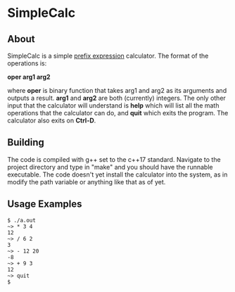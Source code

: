 # SimpleCalc

## About

SimpleCalc is a simple [prefix expression](https:/en.wikipedia.org/wiki/Polish_notation) calculator. The format of the operations is: 

**oper arg1 arg2**

where **oper** is binary function that takes arg1 and arg2 as its arguments and outputs a result. **arg1** and **arg2** are both (currently) integers. The only other input that the calculator will understand is **help** which will list all the math operations that the calculator can do, and **quit** which exits the program. The calculator also exits on **Ctrl-D**. 

## Building
The code is compiled with g++ set to the c++17 standard. Navigate to the project directory and type in "make" and you should have the runnable executable. The code doesn't yet install the calculator into the system, as in modify the path variable or anything like that as of yet. 

## Usage Examples
```shell
$ ./a.out
~> * 3 4
12
~> / 6 2
3
~> - 12 20
-8
~> + 9 3 
12
~> quit
$
```
